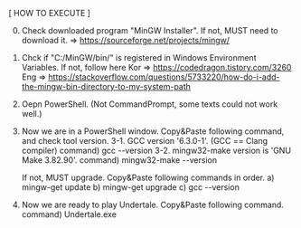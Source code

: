 

[ HOW TO EXECUTE ]


0. Check downloaded program "MinGW Installer".
    If not, MUST need to download it. => https://sourceforge.net/projects/mingw/





1. Chck if "C:/MinGW/bin/" is registered in Windows Environment Variables.
    If not, follow here
        Kor => https://codedragon.tistory.com/3260
        Eng => https://stackoverflow.com/questions/5733220/how-do-i-add-the-mingw-bin-directory-to-my-system-path





2. Oepn PowerShell. (Not CommandPrompt, some texts could not work well.)





3. Now we are in a PowerShell window. 
   Copy&Paste following command, and check tool version.
        3-1. GCC version '6.3.0-1'.     (GCC == Clang compiler)
            command) gcc --version 
        3-2. mingw32-make version is 'GNU Make 3.82.90'.
            command) mingw32-make --version

    If not, MUST upgrade. Copy&Paste following commands in order.
        a) mingw-get update 
        b) mingw-get upgrade 
        c) gcc --version 





4. Now we are ready to play Undertale.
   Copy&Paste following command.
        command) Undertale.exe